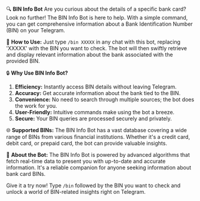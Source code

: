 🔍 **BIN Info Bot**
Are you curious about the details of a specific bank card? Look no further! The BIN Info Bot is here to help. With a simple command, you can get comprehensive information about a Bank Identification Number (BIN) on your Telegram.

📝 **How to Use:**
Just type `/bin XXXXX` in any chat with this bot, replacing 'XXXXX' with the BIN you want to check. The bot will then swiftly retrieve and display relevant information about the bank associated with the provided BIN.

🔒 **Why Use BIN Info Bot?**
1. **Efficiency:** Instantly access BIN details without leaving Telegram.
2. **Accuracy:** Get accurate information about the bank tied to the BIN.
3. **Convenience:** No need to search through multiple sources; the bot does the work for you.
4. **User-Friendly:** Intuitive commands make using the bot a breeze.
5. **Secure:** Your BIN queries are processed securely and privately.

🌐 **Supported BINs:**
The BIN Info Bot has a vast database covering a wide range of BINs from various financial institutions. Whether it's a credit card, debit card, or prepaid card, the bot can provide valuable insights.

🤖 **About the Bot:**
The BIN Info Bot is powered by advanced algorithms that fetch real-time data to present you with up-to-date and accurate information. It's a reliable companion for anyone seeking information about bank card BINs.

Give it a try now! Type `/bin` followed by the BIN you want to check and unlock a world of BIN-related insights right on Telegram.
